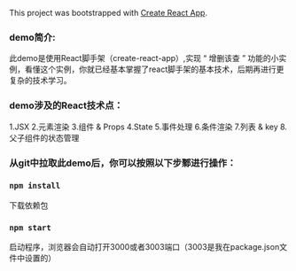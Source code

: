 This project was bootstrapped with [Create React App](https://github.com/facebook/create-react-app).

### demo简介:
此demo是使用React脚手架（create-react-app）,实现 “ 增删该查 ” 功能的小实例，看懂这个实例，你就已经基本掌握了react脚手架的基本技术，后期再进行更复杂的技术学习。


### demo涉及的React技术点：
1.JSX
2.元素渲染
3.组件 & Props
4.State
5.事件处理
6.条件渲染
7.列表 & key
8.父子组件的状态管理


### 从git中拉取此demo后，你可以按照以下步鄹进行操作：

### `npm install`
下载依赖包

### `npm start`
启动程序，浏览器会自动打开3000或者3003端口（3003是我在package.json文件中设置的）



